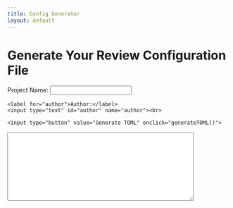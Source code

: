```yaml
---
title: Config Generator
layout: default
---
```


# Generate Your Review Configuration File

<form id="configForm">
    <label for="name">Project Name:</label>
    <input type="text" id="name" name="name"><br>

    <label for="author">Author:</label>
    <input type="text" id="author" name="author"><br>

    <input type="button" value="Generate TOML" onclick="generateTOML()">
</form>
<textarea id="output" rows="10" cols="50"></textarea>

<script src="/assets/js/tomlGenerator.js"></script>
